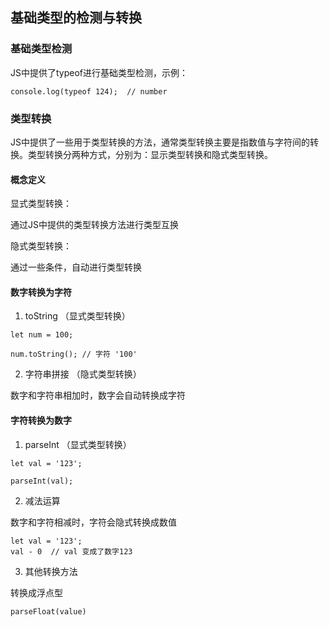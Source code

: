 ## 基础类型的检测与转换

### 基础类型检测

JS中提供了typeof进行基础类型检测，示例：

```
console.log(typeof 124);  // number
```

### 类型转换

JS中提供了一些用于类型转换的方法，通常类型转换主要是指数值与字符间的转换。类型转换分两种方式，分别为：显示类型转换和隐式类型转换。


#### 概念定义

显式类型转换：

通过JS中提供的类型转换方法进行类型互换

隐式类型转换：

通过一些条件，自动进行类型转换

#### 数字转换为字符

1. toString （显式类型转换）

```
let num = 100;

num.toString(); // 字符 '100'
```

2. 字符串拼接 （隐式类型转换）

数字和字符串相加时，数字会自动转换成字符


#### 字符转换为数字

1. parseInt （显式类型转换）

```
let val = '123';

parseInt(val);
```

2. 减法运算

数字和字符相减时，字符会隐式转换成数值

```
let val = '123';
val - 0  // val 变成了数字123
```

3. 其他转换方法

转换成浮点型

```
parseFloat(value)
```


